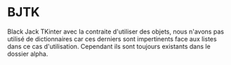 # BJTK
Black Jack TKinter avec la contraite d'utiliser des objets, nous n'avons pas utilisé de dictionnaires car ces derniers sont impertinents face aux listes dans ce cas d'utilisation. Cependant ils sont toujours existants dans le dossier alpha.
